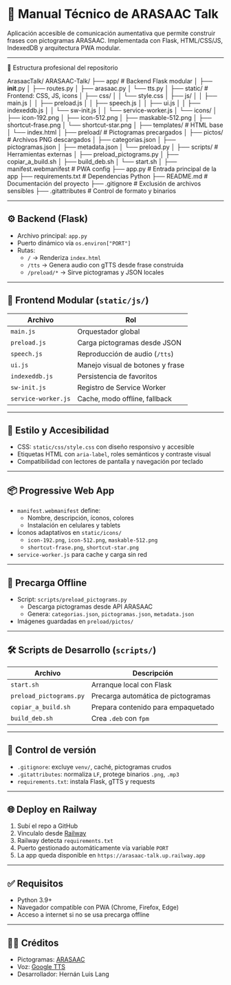 # 🧠 Manual Técnico de ARASAAC Talk

Aplicación accesible de comunicación aumentativa que permite construir frases con pictogramas ARASAAC. Implementada con Flask, HTML/CSS/JS, IndexedDB y arquitectura PWA modular.

---

📁 Estructura profesional del repositorio

ArasaacTalk/
ARASAAC-Talk/
├── app/                    # Backend Flask modular
│   ├── __init__.py
│   ├── routes.py
│   ├── arasaac.py
│   └── tts.py
│
├── static/                 # Frontend: CSS, JS, icons
│   ├── css/
│   │   └── style.css
│   ├── js/
│   │   ├── main.js
│   │   ├── preload.js
│   │   ├── speech.js
│   │   ├── ui.js
│   │   ├── indexeddb.js
│   │   └── sw-init.js
│   │   └── service-worker.js
│   └── icons/
│       ├── icon-192.png
│       ├── icon-512.png
│       ├── maskable-512.png
│       ├── shortcut-frase.png
│       └── shortcut-star.png
│
├── templates/              # HTML base
│   └── index.html
│
├── preload/                # Pictogramas precargados
│   ├── pictos/             # Archivos PNG descargados
│   ├── categorias.json
│   ├── pictogramas.json
│   ├── metadata.json
│   └── preload.py
│
├── scripts/                # Herramientas externas
│   ├── preload_pictograms.py
│   ├── copiar_a_build.sh
│   ├── build_deb.sh
│   └── start.sh
│
├── manifest.webmanifest    # PWA config
├── app.py                  # Entrada principal de la app
├── requirements.txt        # Dependencias Python
├── README.md               # Documentación del proyecto
├── .gitignore              # Exclusión de archivos sensibles
├── .gitattributes          # Control de formato y binarios

---

## ⚙️ Backend (Flask)

- Archivo principal: `app.py`
- Puerto dinámico vía `os.environ["PORT"]`
- Rutas:
  - `/` → Renderiza `index.html`
  - `/tts` → Genera audio con gTTS desde frase construida
  - `/preload/*` → Sirve pictogramas y JSON locales

---

## 🧩 Frontend Modular (`static/js/`)

| Archivo           | Rol                                |
|-------------------|-------------------------------------|
| `main.js`         | Orquestador global                  |
| `preload.js`      | Carga pictogramas desde JSON        |
| `speech.js`       | Reproducción de audio (`/tts`)      |
| `ui.js`           | Manejo visual de botones y frase    |
| `indexeddb.js`    | Persistencia de favoritos           |
| `sw-init.js`      | Registro de Service Worker          |
| `service-worker.js` | Cache, modo offline, fallback     |

---

## 🎨 Estilo y Accesibilidad

- CSS: `static/css/style.css` con diseño responsivo y accesible
- Etiquetas HTML con `aria-label`, roles semánticos y contraste visual
- Compatibilidad con lectores de pantalla y navegación por teclado

---

## 📦 Progressive Web App

- `manifest.webmanifest` define:
  - Nombre, descripción, íconos, colores
  - Instalación en celulares y tablets
- Íconos adaptativos en `static/icons/`
  - `icon-192.png`, `icon-512.png`, `maskable-512.png`
  - `shortcut-frase.png`, `shortcut-star.png`
- `service-worker.js` para cache y carga sin red

---

## 💾 Precarga Offline

- Script: `scripts/preload_pictograms.py`
  - Descarga pictogramas desde API ARASAAC
  - Genera: `categorias.json`, `pictogramas.json`, `metadata.json`
- Imágenes guardadas en `preload/pictos/`

---

## 🛠️ Scripts de Desarrollo (`scripts/`)

| Archivo                  | Descripción                     |
|--------------------------|----------------------------------|
| `start.sh`               | Arranque local con Flask         |
| `preload_pictograms.py` | Precarga automática de pictogramas |
| `copiar_a_build.sh`      | Prepara contenido para empaquetado |
| `build_deb.sh`           | Crea `.deb` con `fpm`            |

---

## 🔐 Control de versión

- `.gitignore`: excluye `venv/`, caché, pictogramas crudos
- `.gitattributes`: normaliza `LF`, protege binarios `.png`, `.mp3`
- `requirements.txt`: instala Flask, gTTS y requests

---

## 🌐 Deploy en Railway

1. Subí el repo a GitHub
2. Vinculalo desde [Railway](https://railway.app)
3. Railway detecta `requirements.txt`
4. Puerto gestionado automáticamente vía variable `PORT`
5. La app queda disponible en `https://arasaac-talk.up.railway.app`

---

## ✅ Requisitos

- Python 3.9+
- Navegador compatible con PWA (Chrome, Firefox, Edge)
- Acceso a internet si no se usa precarga offline

---

## 👨‍👦 Créditos

- Pictogramas: [ARASAAC](https://arasaac.org)
- Voz: [Google TTS](https://pypi.org/project/gTTS/)
- Desarrollador: Hernán Luis Lang
